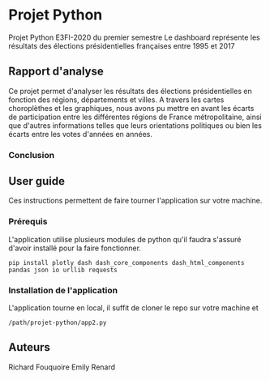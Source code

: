# Projet Python
Projet Python E3FI-2020 du premier semestre
Le dashboard représente les résultats des élections présidentielles françaises entre 1995 et 2017

## Rapport d'analyse
Ce projet permet d'analyser les résultats des élections présidentielles en fonction des régions, départements et villes. A travers les cartes choroplèthes et les graphiques, nous avons pu mettre en avant les écarts de participation entre les différentes régions de France métropolitaine, ainsi que d'autres informations telles que leurs orientations politiques ou bien les écarts entre les votes d'années en années.
### Conclusion

## User guide
Ces instructions permettent de faire tourner l'application sur votre machine.
### Prérequis
L'application utilise plusieurs modules de python qu'il faudra s'assuré d'avoir installé pour la faire fonctionner.
```
pip install plotly dash dash_core_components dash_html_components pandas json io urllib requests

```
### Installation de l'application
L'application tourne en local, il suffit de cloner le repo sur votre machine et 
````
/path/projet-python/app2.py
````

## Auteurs
Richard Fouquoire
Emily Renard